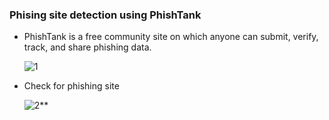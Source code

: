 ### Phising site detection using PhishTank

+ PhishTank is a free community site on which anyone can submit, verify, track, and share phishing data.

  ![1](https://github.com/Kr1shna02/Hack_Flow/assets/117007783/13008847-65ab-4cb4-95e0-d6876aae995a)

+ Check for phishing site

  ![2](https://github.com/Kr1shna02/Hack_Flow/assets/117007783/be4ba640-9970-4505-98c0-2a5d51c9e6af)**
